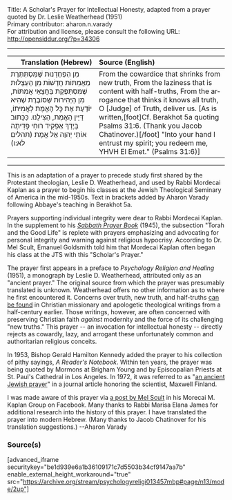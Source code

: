 <html>
<head></head>
<body>
Title: A Scholar's Prayer for Intellectual Honesty, adapted from a prayer quoted by Dr. Leslie Weatherhead (1951)<br />
Primary contributor: aharon.n.varady<br />
For attribution and license, please consult the following URL: <a href="http://opensiddur.org/?p=34306">http://opensiddur.org/?p=34306</a>
<p />
<hr />

<table style="margin-left: auto;margin-right: auto;" class="draggable">
<thead><tr><th id="x" style="text-align: right;">Translation (Hebrew)</th><th style="text-align: left;">Source (English)</th></tr></thead>
<tbody>
<tr><td style="vertical-align:top;">
<div class="liturgy" lang="he">
מִן הַפַּחְדָנוּת שֶׁמִּסְתַּתֶּרֶת מֵאֲמִתּוֹת חֲדָשׁוֹת
מִן הָעַצְלוּת שֶׁמִּסְתַּפֶּקֶת בַּחֲצָאֵי אֲמִתּוֹת,
מִן הַיְּהִירוּת שֶׁסוֹבֶרֶת שֶׁהִיא יוֹדַעַת אֶת כׇּל הָאֱמֶת לְאֲמִיתוֹ,
דַּיַּין הָאֱמֶת, הַצִּילֵנוּ.
כַּכָּתוּב בְּיָדְךָ אַפְקִיד רוּחִי 
פָּדִיתָה אוֹתִי יְהוָה אֵל אֱמֶת׃ <span class="citation">(תהלים לא:ו)</span>
</span></div></td>
 
<td style="vertical-align:top;">
<div class="english" lang="en">
From the cowardice that shrinks from new truth,
From the laziness that is content with half-truths,
From the arrogance that thinks it knows all truth,
O [Judge] of Truth, deliver us.
[As is written,[foot]Cf. Berakhot 5a quoting Psalms 31:6. (Thank you Jacob Chatinover.)[/foot] "Into your hand I entrust my spirit; 
you redeem me, YHVH El Emet." <span class="citation">(Psalms 31:6)</span>]
</div></td></tr>
</tbody></table>

<hr />

This is an adaptation of a prayer to precede study first shared by the Protestant theologian, Leslie D. Weatherhead, and used by Rabbi Mordecai Kaplan as a prayer to begin his classes at the Jewish Theological Seminary of America in the mid-1950s. Text in brackets added by Aharon Varady following Abbaye's teaching in Berakhot 5a.

Prayers supporting individual integrity were dear to Rabbi Mordecai Kaplan. In the supplement to his <em><a href="https://opensiddur.org/compilations/liturgical/siddurim/shabbat-siddur/sabbath-prayer-book-by-mordecai-kaplan-1945/">Sabbath Prayer Book</a></em> (1945), the subsection "Torah and the Good Life" is replete with prayers emphasizing and advocating for personal integrity and warning against religious hypocrisy. According to Dr. Mel Scult, Emanuel Goldsmith told him that Mordecai Kaplan often began his class at the JTS with this "Scholar's Prayer." 

The prayer first appears in a preface to <em>Psychology Religion and Healing</em> (1951), a monograph by Leslie D. Weatherhead, attributed only as an "ancient prayer." The original source from which the prayer was presumably translated is unknown. Weatherhead offers no other information as to where he first encountered it. Concerns over truth, new truth, and half-truths <a href="https://books.google.com/books?id=iBL6-i1XKvUC&newbks=1&newbks_redir=0&pg=RA15-PA1#v=onepage&q&f=false">can be found</a> in Christian missionary and apologetic theological writings from a half-century earlier. Those writings, however, are often concerned with preserving Christian faith <em>against</em> modernity and the force of its challenging "new truths." This prayer -- an invocation for intellectual honesty -- directly rejects as cowardly, lazy, and arrogant these unfortunately common and authoritarian religious conceits.

In 1953, Bishop Gerald Hamilton Kennedy added the prayer to his collection of pithy sayings, <em>A Reader's Notebook</em>. Within ten years, the prayer was being quoted by Mormons at Brigham Young and by Episcopalian Priests at St. Paul's Cathedral in Los Angeles. In 1972, it was referred to as "<a href="https://collections.countway.harvard.edu/onview/exhibits/show/maxwell-finland--a-centennial-/legacy/role-model">an ancient Jewish prayer</a>" in a journal article honoring the scientist, Maxwell Finland. 

I was made aware of this prayer via <a href="https://www.facebook.com/groups/2536296106437194/permalink/3496954653704663/">a post by Mel Scult</a> in his Morecai M. Kaplan Group on Facebook. Many thanks to Rabbi Marisa Elana James for additional research into the history of this prayer. I have translated the prayer into modern Hebrew. (Many thanks to Jacob Chatinover for his translation suggestions.) --Aharon Varady


<h3>Source(s)</h3>

[advanced_iframe securitykey="be1d939e6a1b36109171c7d5503b34cf9147aa7b" enable_external_height_workaround="true" src="https://archive.org/stream/psychologyreligi013457mbp#page/n13/mode/2up"]

&nbsp;

</body>
</html>
